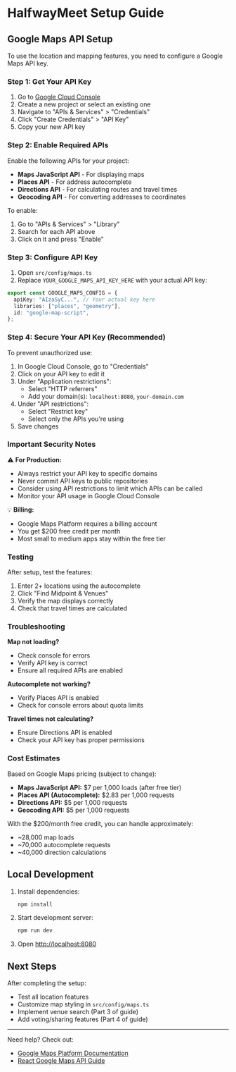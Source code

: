 # HalfwayMeet Setup Guide

## Google Maps API Setup

To use the location and mapping features, you need to configure a Google Maps API key.

### Step 1: Get Your API Key

1. Go to [Google Cloud Console](https://console.cloud.google.com/)
2. Create a new project or select an existing one
3. Navigate to "APIs & Services" > "Credentials"
4. Click "Create Credentials" > "API Key"
5. Copy your new API key

### Step 2: Enable Required APIs

Enable the following APIs for your project:

- **Maps JavaScript API** - For displaying maps
- **Places API** - For address autocomplete
- **Directions API** - For calculating routes and travel times
- **Geocoding API** - For converting addresses to coordinates

To enable:
1. Go to "APIs & Services" > "Library"
2. Search for each API above
3. Click on it and press "Enable"

### Step 3: Configure API Key

1. Open `src/config/maps.ts`
2. Replace `YOUR_GOOGLE_MAPS_API_KEY_HERE` with your actual API key:

```typescript
export const GOOGLE_MAPS_CONFIG = {
  apiKey: "AIzaSyC...", // Your actual key here
  libraries: ["places", "geometry"],
  id: "google-map-script",
};
```

### Step 4: Secure Your API Key (Recommended)

To prevent unauthorized use:

1. In Google Cloud Console, go to "Credentials"
2. Click on your API key to edit it
3. Under "Application restrictions":
   - Select "HTTP referrers"
   - Add your domain(s): `localhost:8080`, `your-domain.com`
4. Under "API restrictions":
   - Select "Restrict key"
   - Select only the APIs you're using
5. Save changes

### Important Security Notes

⚠️ **For Production:**
- Always restrict your API key to specific domains
- Never commit API keys to public repositories
- Consider using API restrictions to limit which APIs can be called
- Monitor your API usage in Google Cloud Console

💡 **Billing:**
- Google Maps Platform requires a billing account
- You get $200 free credit per month
- Most small to medium apps stay within the free tier

### Testing

After setup, test the features:
1. Enter 2+ locations using the autocomplete
2. Click "Find Midpoint & Venues"
3. Verify the map displays correctly
4. Check that travel times are calculated

### Troubleshooting

**Map not loading?**
- Check console for errors
- Verify API key is correct
- Ensure all required APIs are enabled

**Autocomplete not working?**
- Verify Places API is enabled
- Check for console errors about quota limits

**Travel times not calculating?**
- Ensure Directions API is enabled
- Check your API key has proper permissions

### Cost Estimates

Based on Google Maps pricing (subject to change):

- **Maps JavaScript API:** $7 per 1,000 loads (after free tier)
- **Places API (Autocomplete):** $2.83 per 1,000 requests
- **Directions API:** $5 per 1,000 requests
- **Geocoding API:** $5 per 1,000 requests

With the $200/month free credit, you can handle approximately:
- ~28,000 map loads
- ~70,000 autocomplete requests
- ~40,000 direction calculations

## Local Development

1. Install dependencies:
   ```bash
   npm install
   ```

2. Start development server:
   ```bash
   npm run dev
   ```

3. Open [http://localhost:8080](http://localhost:8080)

## Next Steps

After completing the setup:
- Test all location features
- Customize map styling in `src/config/maps.ts`
- Implement venue search (Part 3 of guide)
- Add voting/sharing features (Part 4 of guide)

---

Need help? Check out:
- [Google Maps Platform Documentation](https://developers.google.com/maps)
- [React Google Maps API Guide](https://react-google-maps-api-docs.netlify.app/)
